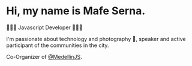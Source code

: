 # Hi, my name is Mafe Serna. 

👩🏻‍💻 Javascript Developer 👩🏻‍🏫 


I'm passionate about technology and photography 📸, speaker and active participant of the communities in the city.

Co-Organizer of [@MedellinJS](https://twitter.com/medellinjs).